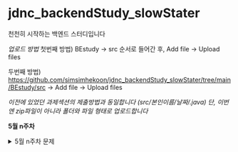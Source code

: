 # jdnc_backendStudy_slowStater
 천천히 시작하는 백엔드 스터디입니다

*업로드 방법*
첫번째 방법) BEstudy -> src 순서로 들어간 후, Add file -> Upload files

두번째 방법) https://github.com/simsimhekoon/jdnc_backendStudy_slowStater/tree/main/BEstudy/src -> Add file -> Upload files

*이전에 있었던 과제섹션의 제출방법과 동일합니다 (src/본인이름/날짜/.java)*
*단, 이번엔 zip파일이 아니라 폴더와 파일 형태로 업로드합니다*

**5월 n주차**
<details><summary>5월 n주차 문제</summary>

<details><summary>5/n 문제</summary>

- 백준 알고리즘 : 과제 안내신분?  - 기초 배열 문제
  - https://www.acmicpc.net/problem/5597 

</details>
